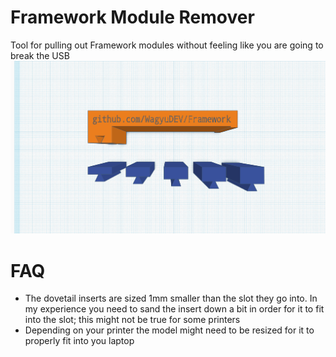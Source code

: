 # Framework Module Remover
Tool for pulling out Framework modules without feeling like you are going to break the USB
![Preview](./Framework%20Module%20Remover.png)

# FAQ
- The dovetail inserts are sized 1mm smaller than the slot they go into.
  In my experience you need to sand the insert down a bit in order for it to fit into the slot;
  this might not be true for some printers
- Depending on your printer the model might need to be resized for it to properly fit into you laptop

